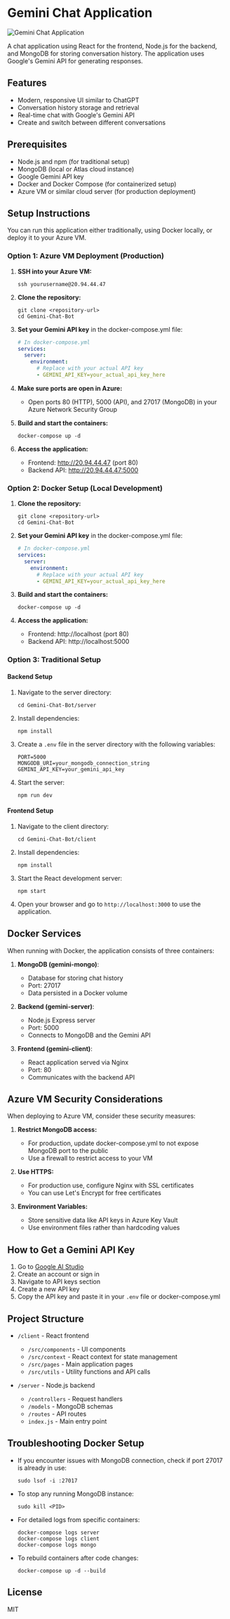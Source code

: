 # Gemini Chat Application

![Gemini Chat Application](assets/gemini-chat-preview.png)

A chat application using React for the frontend, Node.js for the backend, and MongoDB for storing conversation history. The application uses Google's Gemini API for generating responses.

## Features

- Modern, responsive UI similar to ChatGPT
- Conversation history storage and retrieval
- Real-time chat with Google's Gemini API
- Create and switch between different conversations

## Prerequisites

- Node.js and npm (for traditional setup)
- MongoDB (local or Atlas cloud instance)
- Google Gemini API key
- Docker and Docker Compose (for containerized setup)
- Azure VM or similar cloud server (for production deployment)

## Setup Instructions

You can run this application either traditionally, using Docker locally, or deploy it to your Azure VM.

### Option 1: Azure VM Deployment (Production)

1. **SSH into your Azure VM:**
   ```
   ssh yourusername@20.94.44.47
   ```

2. **Clone the repository:**
   ```
   git clone <repository-url>
   cd Gemini-Chat-Bot
   ```

3. **Set your Gemini API key** in the docker-compose.yml file:
   ```yaml
   # In docker-compose.yml
   services:
     server:
       environment:
         # Replace with your actual API key
         - GEMINI_API_KEY=your_actual_api_key_here
   ```

4. **Make sure ports are open in Azure:**
   - Open ports 80 (HTTP), 5000 (API), and 27017 (MongoDB) in your Azure Network Security Group

5. **Build and start the containers:**
   ```
   docker-compose up -d
   ```

6. **Access the application:**
   - Frontend: http://20.94.44.47 (port 80)
   - Backend API: http://20.94.44.47:5000

### Option 2: Docker Setup (Local Development)

1. **Clone the repository:**
   ```
   git clone <repository-url>
   cd Gemini-Chat-Bot
   ```

2. **Set your Gemini API key** in the docker-compose.yml file:
   ```yaml
   # In docker-compose.yml
   services:
     server:
       environment:
         # Replace with your actual API key
         - GEMINI_API_KEY=your_actual_api_key_here
   ```

3. **Build and start the containers:**
   ```
   docker-compose up -d
   ```

4. **Access the application:**
   - Frontend: http://localhost (port 80)
   - Backend API: http://localhost:5000

### Option 3: Traditional Setup

#### Backend Setup

1. Navigate to the server directory:
   ```
   cd Gemini-Chat-Bot/server
   ```

2. Install dependencies:
   ```
   npm install
   ```

3. Create a `.env` file in the server directory with the following variables:
   ```
   PORT=5000
   MONGODB_URI=your_mongodb_connection_string
   GEMINI_API_KEY=your_gemini_api_key
   ```

4. Start the server:
   ```
   npm run dev
   ```

#### Frontend Setup

1. Navigate to the client directory:
   ```
   cd Gemini-Chat-Bot/client
   ```

2. Install dependencies:
   ```
   npm install
   ```

3. Start the React development server:
   ```
   npm start
   ```

4. Open your browser and go to `http://localhost:3000` to use the application.

## Docker Services

When running with Docker, the application consists of three containers:

1. **MongoDB (gemini-mongo)**:
   - Database for storing chat history
   - Port: 27017
   - Data persisted in a Docker volume

2. **Backend (gemini-server)**:
   - Node.js Express server
   - Port: 5000
   - Connects to MongoDB and the Gemini API

3. **Frontend (gemini-client)**:
   - React application served via Nginx
   - Port: 80
   - Communicates with the backend API

## Azure VM Security Considerations

When deploying to Azure VM, consider these security measures:

1. **Restrict MongoDB access:**
   - For production, update docker-compose.yml to not expose MongoDB port to the public
   - Use a firewall to restrict access to your VM

2. **Use HTTPS:**
   - For production use, configure Nginx with SSL certificates
   - You can use Let's Encrypt for free certificates

3. **Environment Variables:**
   - Store sensitive data like API keys in Azure Key Vault
   - Use environment files rather than hardcoding values

## How to Get a Gemini API Key

1. Go to [Google AI Studio](https://aistudio.google.com/)
2. Create an account or sign in
3. Navigate to API keys section
4. Create a new API key
5. Copy the API key and paste it in your `.env` file or docker-compose.yml

## Project Structure

- `/client` - React frontend
  - `/src/components` - UI components
  - `/src/context` - React context for state management
  - `/src/pages` - Main application pages
  - `/src/utils` - Utility functions and API calls

- `/server` - Node.js backend
  - `/controllers` - Request handlers
  - `/models` - MongoDB schemas
  - `/routes` - API routes
  - `index.js` - Main entry point

## Troubleshooting Docker Setup

- If you encounter issues with MongoDB connection, check if port 27017 is already in use:
  ```
  sudo lsof -i :27017
  ```
  
- To stop any running MongoDB instance:
  ```
  sudo kill <PID>
  ```

- For detailed logs from specific containers:
  ```
  docker-compose logs server
  docker-compose logs client
  docker-compose logs mongo
  ```

- To rebuild containers after code changes:
  ```
  docker-compose up -d --build
  ```

## License

MIT
